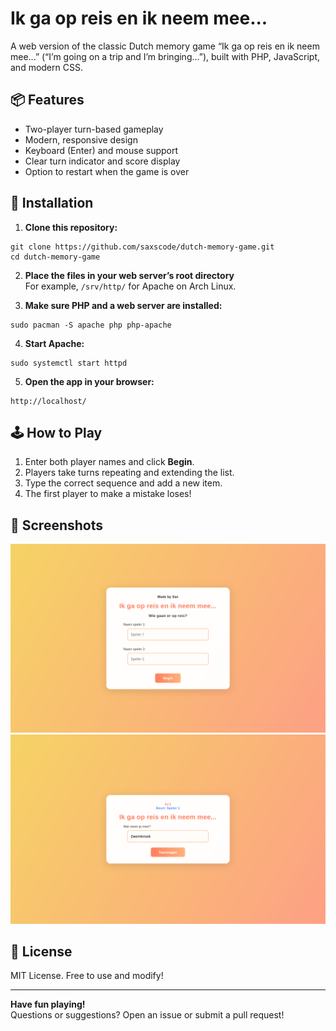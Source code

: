 # Ik ga op reis en ik neem mee...

A web version of the classic Dutch memory game “Ik ga op reis en ik neem mee...” (“I’m going on a trip and I’m bringing...”), built with PHP, JavaScript, and modern CSS.

## 📦 Features

- Two-player turn-based gameplay
- Modern, responsive design
- Keyboard (Enter) and mouse support
- Clear turn indicator and score display
- Option to restart when the game is over

## 🚀 Installation

1. **Clone this repository:**

```
git clone https://github.com/saxscode/dutch-memory-game.git
cd dutch-memory-game
```

2. **Place the files in your web server’s root directory**  
For example, `/srv/http/` for Apache on Arch Linux.

3. **Make sure PHP and a web server are installed:**

```
sudo pacman -S apache php php-apache
```

4. **Start Apache:**

```
sudo systemctl start httpd
```

5. **Open the app in your browser:**

```
http://localhost/
```

## 🕹️ How to Play

1. Enter both player names and click **Begin**.
2. Players take turns repeating and extending the list.
3. Type the correct sequence and add a new item.
4. The first player to make a mistake loses!

## 🎨 Screenshots

![Start screen](screenshots/start.png)
![Game screen](screenshots/game.png)

## 📄 License

MIT License. Free to use and modify!

---

**Have fun playing!**  
Questions or suggestions? Open an issue or submit a pull request!
